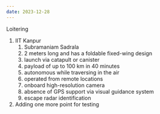 ```yaml
---
date: 2023-12-28
---
```



Loitering
1. IIT Kanpur
	1. Subramaniam Sadrala
	2. 2 meters long and has a foldable fixed-wing design
	3. launch via catapult or canister
	4. payload of up to 100 km in 40 minutes
	5. autonomous while traversing in the air
	6. operated from remote locations
	7. onboard high-resolution camera
	8. absence of GPS support via visual guidance system
	9. escape radar identification
2. Adding one more point for testing